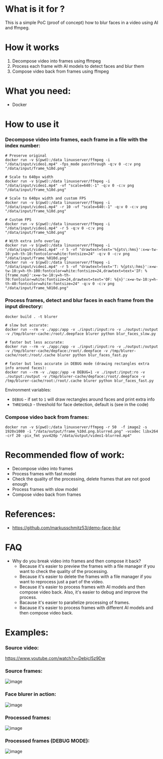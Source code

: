 # What is it for ?

This is a simple PoC (proof of concept) how to blur faces in a video using AI and ffmpeg.

# How it works

1. Decompose video into frames using ffmpeg
2. Process each frame with AI models to detect faces and blur them
3. Compose video back from frames using ffmpeg

# What you need:

* Docker

# How to use it

### Decompose video into frames, each frame in a file with the index number:
```
# Preserve original
docker run -v $(pwd):/data linuxserver/ffmpeg -i "/data/input/video1.mp4" -fps_mode passthrough -q:v 0 -c:v png "/data/input/frame_%10d.png"

# Scale to 640px width
docker run -v $(pwd):/data linuxserver/ffmpeg -i "/data/input/video1.mp4" -vf "scale=640:-1" -q:v 0 -c:v png "/data/input/frame_%10d.png"

# Scale to 640px width and custom FPS
docker run -v $(pwd):/data linuxserver/ffmpeg -i "/data/input/video1.mp4" -r 10 -vf "scale=640:-1" -q:v 0 -c:v png "/data/input/frame_%10d.png"

# Custom FPS
docker run -v $(pwd):/data linuxserver/ffmpeg -i "/data/input/video1.mp4" -r 5 -q:v 0 -c:v png "/data/input/frame_%10d.png"

# With extra info overlay
docker run -v $(pwd):/data linuxserver/ffmpeg -i "/data/input/video1.mp4" -r 5 -vf "drawtext=text='%{pts\:hms}':x=w-tw-10:y=h-th-10:fontcolor=white:fontsize=24" -q:v 0 -c:v png "/data/input/frame_%010d.png"
docker run -v $(pwd):/data linuxserver/ffmpeg -i "/data/input/video1.mp4" -r 5 -vf "drawtext=text='T: %{pts\:hms}':x=w-tw-10:y=h-th-100:fontcolor=white:fontsize=24,drawtext=text='IF: %{frame_num}':x=w-tw-10:y=h-th-70:fontcolor=white:fontsize=24,drawtext=text='OF: %{n}':x=w-tw-10:y=h-th-40:fontcolor=white:fontsize=24" -q:v 0 -c:v png "/data/input/frame_%010d.png"
```

### Process frames, detect and blur faces in each frame from the input directory:
```
docker build . -t blurer 

# slow but accurate:
docker run --rm -v ./app:/app -v ./input:/input:ro -v ./output:/output -v /tmp/blurer-cache:/root/.deepface blurer python blur_faces_slow.py

# faster but less accurate:
docker run --rm -v ./app:/app -v ./input:/input:ro -v ./output:/output -v /tmp/blurer-cache/depface:/root/.deepface -v /tmp/blurer-cache/root:/root/.cache blurer python blur_faces_fast.py

# faster but less accurate in DEBUG mode (drawing rectangles extra info around faces):
docker run --rm -v ./app:/app -e DEBUG=1 -v ./input:/input:ro -v ./output:/output -v /tmp/blurer-cache/depface:/root/.deepface -v /tmp/blurer-cache/root:/root/.cache blurer python blur_faces_fast.py 
```

Environment variables:
* `DEBUG` - if set to `1` will draw rectangles around faces and print extra info
* `THRESHOLD` - threshold for face detection, default is (see in the code)

### Compose video back from frames:
```
docker run -v $(pwd):/data linuxserver/ffmpeg -r 50  -f image2 -s 1920x1080 -i "/data/output/frame_%10d.png.blurred.png" -vcodec libx264 -crf 20 -pix_fmt yuv420p "/data/output/video1-blurred.mp4"
```


# Recommended flow of work:
* Decompose video into frames
* Process frames with fast model
* Check the quality of the processing, delete frames that are not good enough
* Process frames with slow model
* Compose video back from frames 

# References:
* https://github.com/markusschmitz53/demo-face-blur


# FAQ

* Why do you break video into frames and then compose it back?
  * Because it's easier to preview the frames with a file manager if you want to check the quality of the processing.
  * Because it's easier to delete the frames with a file manager if you want to reprocess just a part of the video.
  * Because it's easier to process frames with AI models and then compose video back. Also, it's easier to debug and improve the process.
  * Bacause it's easier to parallelize processing of frames.
  * Bacause it's easier to process frames with different AI models and then compose video back. 


# Examples:

### Source video:
 
https://www.youtube.com/watch?v=Debjcl5z9Dw 

### Source frames:

![image](https://github.com/user-attachments/assets/1cfc54bc-e62b-4494-8317-2470775c180c)

### Face blurer in action:

![image](https://github.com/user-attachments/assets/4cc09d54-09f7-47e6-b5de-1a0902cbc26e)


### Processed frames:

![image](https://github.com/user-attachments/assets/d8c5ded2-f60c-4651-abb7-6275118f069b)


### Processed frames (DEBUG MODE):

![image](https://github.com/user-attachments/assets/355871dd-30da-48b8-b89d-58f6a950331a)

